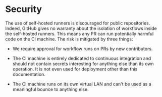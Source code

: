 # Security

The use of self-hosted runners is discouraged for public repositories. Indeed,
GitHub gives no warranty about the isolation of workflows inside the self-hosted
runners. This means any PR can run potentially harmful code on the CI machine.
The risk is mitigated by three things:

- We require approval for workflow runs on PRs by new contributors.

- The CI machine is entirely dedicated to continuous integration and should not
  contain secrets interesting for anything else than its own operation. It is
  not even used for deployment other than this documentation.

- The CI machine runs on its own virtual LAN and can't be used as a meaningful
  bounce to anything else.
